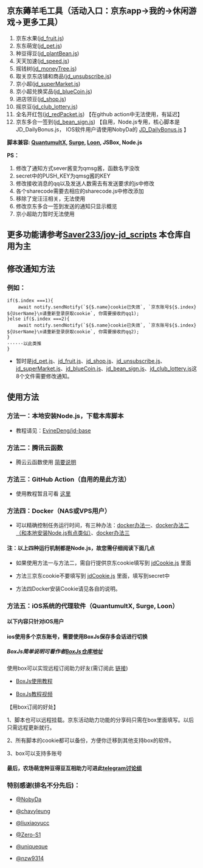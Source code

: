 
## 京东薅羊毛工具（活动入口：京东app->我的->休闲游戏->更多工具）

1.  京东水果([jd_fruit.js](https://raw.githubusercontent.com/lxk0301/scripts/master/jd_fruit.js))
2.  东东萌宠([jd_pet.js](https://raw.githubusercontent.com/lxk0301/scripts/master/jd_pet.js))
4.  种豆得豆([jd_plantBean.js](https://raw.githubusercontent.com/lxk0301/scripts/master/jd_plantBean.js))
5.  天天加速([jd_speed.js](https://raw.githubusercontent.com/lxk0301/scripts/master/jd_speed.js))
6.  摇钱树([jd_moneyTree.js](https://raw.githubusercontent.com/lxk0301/scripts/master/jd_moneyTree.js))
7.  取关京东店铺和商品([jd_unsubscribe.js](https://raw.githubusercontent.com/lxk0301/scripts/master/jd_unsubscribe.js))
8.  京小超([jd_superMarket.js](https://raw.githubusercontent.com/lxk0301/scripts/master/jd_superMarket.js))
9.  京小超兑换奖品([jd_blueCoin.js](https://raw.githubusercontent.com/lxk0301/scripts/master/jd_blueCoin.js))
10.  进店领豆([jd_shop.js](https://raw.githubusercontent.com/lxk0301/scripts/master/jd_shop.js))
11.  摇京豆([jd_club_lottery.js](https://raw.githubusercontent.com/lxk0301/scripts/master/jd_club_lottery.js))
12.  全名开红包([jd_redPacket.js](https://raw.githubusercontent.com/lxk0301/scripts/master/jd_redPacket.js))  【在github action中无法使用，有延迟】
13.  京东多合一签到([jd_bean_sign.js](https://raw.githubusercontent.com/lxk0301/scripts/master/jd_bean_sign.js)) 【自用，Node.js专用，核心脚本是JD_DailyBonus.js， IOS软件用户请使用NobyDa的 [JD_DailyBonus.js](https://raw.githubusercontent.com/NobyDa/Script/master/JD-DailyBonus/JD_DailyBonus.js) 】

**脚本兼容: [QuantumultX](https://apps.apple.com/us/app/quantumult-x/id1443988620), [Surge](https://apps.apple.com/us/app/surge-4/id1442620678), [Loon](https://apps.apple.com/us/app/loon/id1373567447), JSBox, Node.js**

**PS：**
1.  修改了通知方式sever酱变为qmsg酱，函数名字没改
2.  secret中的PUSH_KEY为qmsg酱的KEY
3.  修改接收消息的qq以及发送人数需去有发送要求的js中修改
4.  各个sharecode需要去相应的sharecode.js中修改添加
5.  移除了宠汪汪相关，无法使用
6.  修改京东多合一签到发送的通知只显示概览
7.  京小超助力暂时无法使用

## 更多功能请参考[Saver233/joy-jd_scripts](https://github.com/Saver233/joy-jd_scripts)  本仓库自用为主

## 修改通知方法
### 例如：
	if($.index ===1){
		await notify.sendNotify(`${$.name}cookie已失效`, `京东账号${$.index} ${UserName}\n请重新登录获取cookie`, 你需要接收的qq1);
	}else if($.index ===2){
		await notify.sendNotify(`${$.name}cookie已失效`, `京东账号${$.index} ${UserName}\n请重新登录获取cookie`, 你需要接收的qq2);
	}
	······以此类推
	}
	
  - 暂时是[jd_pet.js](jd_pet.js)、[jd_fruit.js](jd_fruit.js)、[jd_shop.js](jd_shop.js)、[jd_unsubscribe.js](jd_unsubscribe.js)、[jd_superMarket.js](jd_superMarket.js)、[jd_blueCoin.js](jd_blueCoin.js)、[jd_bean_sign.js](jd_bean_sign.js)、[jd_club_lottery.js](jd_club_lottery.js)这8个文件需要修改通知。
## 使用方法

### 方法一：本地安装Node.js，下载本库脚本

  - 教程请见：[EvineDeng/jd-base](https://github.com/EvineDeng/jd-base)

### 方法二：腾讯云函数

  - 腾云云函数使用 [简要说明](iCloud.md)
        
### 方法三：GitHub Action（自用的是此方法）

 - 使用教程暂且可看 [这里](githubAction.md)
 
### 方法四：Docker（NAS或VPS用户）

 - 可以精确控制任务运行时间，有三种办法：[docker办法一](https://github.com/lxk0301/scripts/tree/master/docker)、[docker办法二（和本地安装Node.js有点类似）](https://github.com/EvineDeng/jd-base)、[docker办法三](https://github.com/chinnkarahoi/jd-scripts-docker)

#### 注：以上四种运行机制都是Node.js，故您需仔细阅读下面几点

  - 如果使用方法一与方法二，需自行提供京东cookie填写到 [jdCookie.js](https://github.com/lxk0301/scripts/blob/master/jdCookie.js) 里面

  - 方法三京东cookie不要填写到 [jdCookie.js](https://github.com/lxk0301/scripts/blob/master/jdCookie.js) 里面，填写到secret中

  - 方法四Docker安装Cookie请见各自的说明。

### 方法五：iOS系统的代理软件（QuantumultX, Surge, Loon）

#### 以下内容只针对iOS用户

#### ios使用多个京东账号，需要使用BoxJs保存多会话进行切换 

##### BoxJs简单说明可看作者[BoxJs仓库地址](https://github.com/chavyleung/scripts/)

使用box可以实现远程订阅助力好友(需订阅此 [链接](https://raw.githubusercontent.com/lxk0301/scripts/master/lxk0301.boxjs.json))

- [BoxJs使用教程](https://chavyleung.gitbook.io/boxjs/)

- [BoxJs教程视频](https://youtu.be/eIpBrRxiy0w)


【用box订阅的好处】

 1、脚本也可以远程挂载。京东活动助力功能的分享码只需在box里面填写。以后只需远程更新就行。

 2、所有脚本的cookie都可以备份，方便你迁移到其他支持box的软件。

 3、box可以支持多账号

#### 最后，农场萌宠种豆得豆互相助力可进此[telegram讨论组](https://t.me/JD_fruit_pet)

### 特别感谢(排名不分先后)：
* [@NobyDa](https://github.com/NobyDa)

* [@chavyleung](https://github.com/chavyleung)

* [@liuxiaoyucc](https://github.com/liuxiaoyucc)

* [@Zero-S1](https://github.com/Zero-S1)

* [@uniqueque](https://github.com/uniqueque)

* [@nzw9314](https://github.com/nzw9314)
